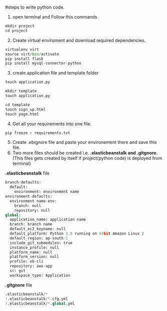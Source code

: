 
#steps to write python code.
  1. open terminal and Follow this commands
```python
mkdir project
cd project
```
  2. Create virtual enviroment and download required dependencies.

```python
virtualenv virt
source virt/bin/activate
pip install flask
pip install mysql-connector-python
```
  3. create application file and template folder
```python
touch application.py
```
 
```python
mkdir template
touch application.py
```
```python
cd template
touch sign_up.html
touch page.html
```
  4. Get all your requirements into one file.

```python 
pip freeze > requirements.txt 
```

  5. Create .ebignore file and paste your environement there and save this file.
  6. Two more files should be created i.e. **.elasticbeanstalk and .gitgnore**.
(This files gets created by itself if project(python code) is deployed from terminal)

**.elasticbeanstalk** file
```python 
branch-defaults:
  default:
    environment: environment name
environment-defaults:
  environment name-env:
    branch: null
    repository: null
global:
  application_name: application name
  branch: branch name
  default_ec2_keyname: null
  default_platform: Python 3.8 running on 64bit Amazon Linux 2
  default_region: ap-south-1
  include_git_submodules: true
  instance_profile: null
  platform_name: null
  platform_version: null
  profile: eb-cli
  repository: aws-app
  sc: git
  workspace_type: Application
```

**.gitgnore** file
```python 
.elasticbeanstalk/*
!.elasticbeanstalk/*.cfg.yml
!.elasticbeanstalk/*.global.yml
```



